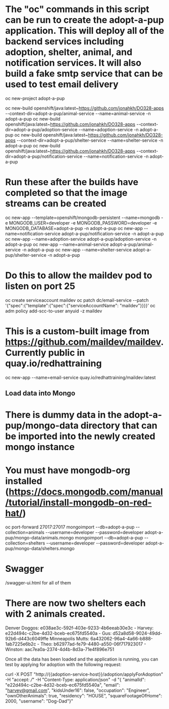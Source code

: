 # The "oc" commands in this script can be run to create the adopt-a-pup application. This will deploy all of the backend services including adoption, shelter, animal, and notification services. It will also build a fake smtp service that can be used to test email delivery

oc new-project adopt-a-pup

oc new-build  openshift/java:latest~https://github.com/jonahkh/DO328-apps --context-dir=adopt-a-pup/animal-service --name=animal-service -n adopt-a-pup
oc new-build  openshift/java:latest~https://github.com/jonahkh/DO328-apps --context-dir=adopt-a-pup/adoption-service --name=adoption-service -n adopt-a-pup
oc new-build  openshift/java:latest~https://github.com/jonahkh/DO328-apps --context-dir=adopt-a-pup/shelter-service --name=shelter-service -n adopt-a-pup
oc new-build  openshift/java:latest~https://github.com/jonahkh/DO328-apps --context-dir=adopt-a-pup/notification-service --name=notification-service -n adopt-a-pup

# Run these after the builds have completed so that the image streams can be created
oc new-app --template=openshift/mongodb-persistent --name=mongodb -e MONGODB_USER=developer -e MONGODB_PASSWORD=developer -e MONGODB_DATABASE=adopt-a-pup -n adopt-a-pup
oc new-app --name=notification-service adopt-a-pup/notification-service -n adopt-a-pup
oc new-app --name=adoption-service adopt-a-pup/adoption-service -n adopt-a-pup
oc new-app --name=animal-service adopt-a-pup/animal-service -n adopt-a-pup
oc new-app --name=shelter-service adopt-a-pup/shelter-service -n adopt-a-pup

# Do this to allow the maildev pod to listen on port 25
oc create serviceaccount maildev
oc patch dc/email-service --patch '{"spec":{"template":{"spec":{"serviceAccountName": "maildev"}}}}'
oc adm policy add-scc-to-user anyuid -z maildev

# This is a custom-built image from https://github.com/maildev/maildev. Currently public in quay.io/redhattraining
oc new-app --name=email-service quay.io/redhattraining/maildev:latest

## Load data into Mongo
# There is dummy data in the adopt-a-pup/mongo-data directory that can be imported into the newly created mongo instance
# You must have mongodb-org installed (https://docs.mongodb.com/manual/tutorial/install-mongodb-on-red-hat/)

oc port-forward <mongo-pod-name> 27017:27017
mongoimport --db=adopt-a-pup --collection=animals --username=developer --password=developer adopt-a-pup/mongo-data/animals.mongo 
mongoimport --db=adopt-a-pup --collection=shelters --username=developer --password=developer adopt-a-pup/mongo-data/shelters.mongo

# Swagger
<ocp-host>/swagger-ui.html for all of them

# There are now two shelters each with 2 animals created.

Denver Doggos: e038ae3c-592f-403e-9233-4b6eeab30e3c
    - Harvey: e22d494c-c2be-4d32-bceb-ec675fd5540a
    - Gus: d52a8d58-9024-49dd-92b6-d443c6049ffe
Minneapolis Mutts: 6a432062-96a4-4a66-b888-1ab7225e6b2c
    - Theo: b62977ad-fe79-4480-a550-06f717923017
    - Winston: aac7ea0a-2374-4d4b-8d3a-71e4f896e751
    
Once all the data has been loaded and the application is running, you can test by applying for adoption with the following request:

curl -X POST "http://{{adoption-service-host}}/adoption/applyForAdoption" -H "accept: */*" -H "Content-Type: application/json" -d "{ \"animalId\": \"e22d494c-c2be-4d32-bceb-ec675fd5540a\", \"email\": \"harvey@gmail.com\", \"kidsUnder16\": false, \"occupation\": \"Engineer\", \"ownOtherAnimals\": true, \"residency\": \"HOUSE\", \"squareFootageOfHome\": 2000, \"username\": \"Dog-Dad\"}"